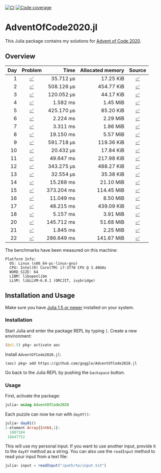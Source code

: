 [![CI](https://github.com/goggle/AdventOfCode2020.jl/workflows/CI/badge.svg)](https://github.com/goggle/AdventOfCode2020.jl/actions?query=workflow%3ACI+branch%3Amaster)
[![Code coverage](https://codecov.io/gh/goggle/AdventOfCode2020.jl/branch/master/graphs/badge.svg?branch=master)](https://codecov.io/github/goggle/AdventOfCode2020.jl?branch=master)

# AdventOfCode2020.jl

This Julia package contains my solutions for [Advent of Code 2020](https://adventofcode.com/2020/).

## Overview

| Day | Problem | Time | Allocated memory | Source |
|----:|:-------:|-----:|-----------------:|:------:|
| 1 | [:white_check_mark:](https://adventofcode.com/2020/day/1) | 35.712 μs | 17.25 KiB | [:white_check_mark:](https://github.com/goggle/AdventOfCode2020.jl/blob/master/src/day01/day01.jl) |
| 2 | [:white_check_mark:](https://adventofcode.com/2020/day/2) | 508.126 μs | 454.77 KiB | [:white_check_mark:](https://github.com/goggle/AdventOfCode2020.jl/blob/master/src/day02/day02.jl) |
| 3 | [:white_check_mark:](https://adventofcode.com/2020/day/3) | 120.052 μs | 44.17 KiB | [:white_check_mark:](https://github.com/goggle/AdventOfCode2020.jl/blob/master/src/day03/day03.jl) |
| 4 | [:white_check_mark:](https://adventofcode.com/2020/day/4) | 1.582 ms | 1.45 MiB | [:white_check_mark:](https://github.com/goggle/AdventOfCode2020.jl/blob/master/src/day04/day04.jl) |
| 5 | [:white_check_mark:](https://adventofcode.com/2020/day/5) | 425.170 μs | 85.20 KiB | [:white_check_mark:](https://github.com/goggle/AdventOfCode2020.jl/blob/master/src/day05/day05.jl) |
| 6 | [:white_check_mark:](https://adventofcode.com/2020/day/6) | 2.224 ms | 2.29 MiB | [:white_check_mark:](https://github.com/goggle/AdventOfCode2020.jl/blob/master/src/day06/day06.jl) |
| 7 | [:white_check_mark:](https://adventofcode.com/2020/day/7) | 3.311 ms | 1.86 MiB | [:white_check_mark:](https://github.com/goggle/AdventOfCode2020.jl/blob/master/src/day07/day07.jl) |
| 8 | [:white_check_mark:](https://adventofcode.com/2020/day/8) | 19.150 ms | 5.57 MiB | [:white_check_mark:](https://github.com/goggle/AdventOfCode2020.jl/blob/master/src/day08/day08.jl) |
| 9 | [:white_check_mark:](https://adventofcode.com/2020/day/9) | 591.718 μs | 119.36 KiB | [:white_check_mark:](https://github.com/goggle/AdventOfCode2020.jl/blob/master/src/day09/day09.jl) |
| 10 | [:white_check_mark:](https://adventofcode.com/2020/day/10) | 20.432 μs | 17.84 KiB | [:white_check_mark:](https://github.com/goggle/AdventOfCode2020.jl/blob/master/src/day10/day10.jl) |
| 11 | [:white_check_mark:](https://adventofcode.com/2020/day/11) | 49.647 ms | 217.98 KiB | [:white_check_mark:](https://github.com/goggle/AdventOfCode2020.jl/blob/master/src/day11/day11.jl) |$
| 12 | [:white_check_mark:](https://adventofcode.com/2020/day/12) | 343.275 μs | 488.27 KiB | [:white_check_mark:](https://github.com/goggle/AdventOfCode2020.jl/blob/master/src/day12/day12.jl) |
| 13 | [:white_check_mark:](https://adventofcode.com/2020/day/13) | 32.554 μs | 35.38 KiB | [:white_check_mark:](https://github.com/goggle/AdventOfCode2020.jl/blob/master/src/day13/day13.jl) |
| 14 | [:white_check_mark:](https://adventofcode.com/2020/day/14) | 15.288 ms | 21.10 MiB | [:white_check_mark:](https://github.com/goggle/AdventOfCode2020.jl/blob/master/src/day14/day14.jl) |
| 15 | [:white_check_mark:](https://adventofcode.com/2020/day/15) | 373.204 ms | 114.45 MiB | [:white_check_mark:](https://github.com/goggle/AdventOfCode2020.jl/blob/master/src/day15/day15.jl) |
| 16 | [:white_check_mark:](https://adventofcode.com/2020/day/16) | 11.049 ms | 8.50 MiB | [:white_check_mark:](https://github.com/goggle/AdventOfCode2020.jl/blob/master/src/day16/day16.jl) |
| 17 | [:white_check_mark:](https://adventofcode.com/2020/day/17) | 48.215 ms | 439.09 KiB | [:white_check_mark:](https://github.com/goggle/AdventOfCode2020.jl/blob/master/src/day17/day17.jl) |
| 18 | [:white_check_mark:](https://adventofcode.com/2020/day/18) | 5.157 ms | 3.91 MiB | [:white_check_mark:](https://github.com/goggle/AdventOfCode2020.jl/blob/master/src/day18/day18.jl) |
| 20 | [:white_check_mark:](https://adventofcode.com/2020/day/20) | 145.712 ms | 51.68 MiB | [:white_check_mark:](https://github.com/goggle/AdventOfCode2020.jl/blob/master/src/day20/day20.jl) |
| 21 | [:white_check_mark:](https://adventofcode.com/2020/day/21) | 1.845 ms | 2.25 MiB | [:white_check_mark:](https://github.com/goggle/AdventOfCode2020.jl/blob/master/src/day21/day21.jl) |
| 22 | [:white_check_mark:](https://adventofcode.com/2020/day/22) | 286.649 ms | 141.67 MiB | [:white_check_mark:](https://github.com/goggle/AdventOfCode2020.jl/blob/master/src/day22/day22.jl) |


The benchmarks have been measured on this machine:
```
Platform Info:
  OS: Linux (x86_64-pc-linux-gnu)
  CPU: Intel(R) Core(TM) i7-3770 CPU @ 3.40GHz
  WORD_SIZE: 64
  LIBM: libopenlibm
  LLVM: libLLVM-6.0.1 (ORCJIT, ivybridge)
```


## Installation and Usage

Make sure you have [Julia 1.5 or newer](https://julialang.org/downloads/)
installed on your system.


### Installation

Start Julia and enter the package REPL by typing `]`. Create a new
environment:
```julia
(@v1.5) pkg> activate aoc
```

Install `AdventOfCode2020.jl`:
```
(aoc) pkg> add https://github.com/goggle/AdventOfCode2020.jl
```

Go back to the Julia REPL by pushing the `backspace` button.


### Usage

First, activate the package:
```julia
julia> using AdventOfCode2020
```

Each puzzle can now be run with `dayXY()`:
```julia
julia> day01()
2-element Array{Int64,1}:
  1007104
 18847752
```

This will use my personal input. If you want to use another input, provide it
to the `dayXY` method as a string. You can also use the `readInput` method
to read your input from a text file:
```julia
julia> input = readInput("/path/to/input.txt")
```
